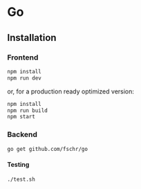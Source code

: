 # Go

## Installation

### Frontend

``` bash
npm install
npm run dev
```

or, for a production ready optimized version:

``` bash
npm install
npm run build
npm start
```

### Backend

```bash
go get github.com/fschr/go
```

#### Testing

```bash
./test.sh
```
